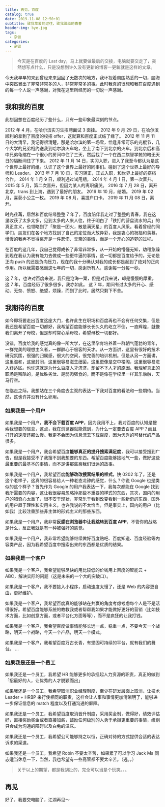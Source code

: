 ```yaml
---
title: 再见，百度
catalog: true
date: 2019-11-08 12:50:01
subtitle: 致我挚爱的过往，致我躁动的青春
header-img: bye.jpg
tags:
  - 杂谈
categories:
  - 杂谈
---
```



> 今天是在百度的 Last day，马上就要做最后的交接，电脑就要交走了，突然想写点什么，只是没想到许久没有更新的博客一更新就是这样的文章。

今天我早早的来到曾经来来回回了无数次的地方，我环视着周围熟悉的一切，脑海中突然冒出了非常非常多的人，非常非常多的事。此时我真的很想和我在百度遇到的每一个人说一声感谢，对我在这里所经历的一切说一声感谢。

## 我和我的百度

此刻回想在百度经历了些什么，只有一些印象最深刻的节点。

2012 年 4 月，在哈尔滨实习生招聘面试 3 面挂。
2012 年 9 月 29 日，在哈尔滨顺利的拿到了百度的校招 offer，这就算和百度正式结了缘了。
2012 年 11 月 11 日的大清早，我记得很清楚，那是哈尔滨的第一场雪，恰逢非常可乐的光棍节，几个大学的兄弟相约送我到哈尔滨火车站，坐上了南下到北京的火车。到北京后和高中兄弟龟缩在一个很小的房间中住了三天，然后找了一个在西二旗智学苑的暗无天日的隔断间住了下来。
2012 年 11 月 14 日，实习入职，进入了我至今都认为是这个世界上最好的组。认识了这个世界上最好的同事们。碰到了这个世界上最好的导师和 Leader。
2013 年 7 月 10 日，实习转正，正式入职，和世界上最好的搭档合作。
2014 年 1 月 9 日，顺利通过试用期。
2014 年 4 月 1 日，第一次晋升。
2015 年 5 月，第二次晋升，但因为某人的离职痛哭。
2016 年 7 月 28 日，离开北京，trans 到上海，遇到了最好的朋友。
2016 年 10 月，结婚。
2019 年 02 月，喜获小公主一枚。
2019 年 08 月，喜提户口卡。
2019 年 11 月 08 日，离开。

时光荏苒，居然和百度结缘整整 7 年了，百度陪伴我走过了整整的青春，我在这里收获了太多太多，见到太多的人来人往，终于明白了「铁打的营盘流水的兵」的真正含义，也领略到了「聚是一团火，散是满天星」的百度人风采。看着曾经的同学们，朋友们在各个地方找到了自己的定位而大放异彩，我是衷心的祝福和羡慕。慢慢的我再不觉得离开是一件悲伤、无奈的事情，而是一个开心的追梦的过程。

在百度的这几年，我自己觉得成长了非常非常多，从一开始的懵懂无知，幼稚急躁到现在我认为我有能力去做成一些更牛逼的事情，这一切都是百度给予的，无论是正向 push 的还是负向压力，现在的我十分确认对我的成长都是起到了绝对的正向作用。所以我需要感谢这七年的一切，感谢所有人，感谢每一分每一秒。

这 7 年，也许对百度来说，我只是沧海一粟，但是对我来说，却是慢慢的厚重。
这 7 年，百度经历了很多很多，我亦如此。
这 7 年，期间有过太多的开心、感动、无奈、愤怒、绝望，烦躁，而到了此时，居然只剩下不舍。

## 我期待的百度

如今即将要走出百度这座大门，也许此生在职场和百度再也不会有任何交集，但是我还是希望百度一切都好，我希望百度能够长长久久的屹立不倒，一直辉煌，就像我们离开了母校，但是却时常心系母校，希望母校一切都好。

没错，百度给我的感觉真的像一所大学，在这里孕育培养着一群朝气蓬勃的青年，一群完美的理想主义者，一群醉心于极客的天才。从一方面讲，这里有很好的技术研究氛围，很强的归属感，很大的空间，很完善的培训机制。但是从另一方面讲，这里温和，这里封闭，这里很容易滋生细菌，这里更像是空中楼阁，这里很容易进入舒适区。也许这就是为什么百度人才济济，却留不下人才的原因。我理解真正的职场是残酷的，是优胜劣汰、是弱肉强食的，而不是像在学校里一样其乐融融，天马行空。

在临走之际，我想站在三个角度去主观的表达一下我对百度的看法和一些期待。当然，这也许并没有什么卵用。

### 如果我是一个用户

如果我是一个用户，**我不会下载百度 APP**，因为我用不上，我对百度的认知是搜索我想要的信息，这点，我在浏览器就能做到，为什么一定要去百度 APP？而且打开的速度还那么慢。我更不会因为信息流去下载百度，因为优秀的可替代的产品很多。

如果我是一个用户，我会希望百度**能够真正的提升搜索满足度**，我可以接受搜到广告，但是我接受不了我搜不到我想要的东西。希望百度能够接地气一些，做好这些最重要的最基本的事情，而不是讲那些离我们很远的故事。

如果我是一个用户，我希望百度**能够改改搜索结果的样式**，快 0202 年了，还是这个老样子，这真的很容易给人一种老态龙钟的感觉，什么？你说 Google 也是类似的这个样子？首先作为 Google 的用户我表达一下，我每次都能在 Google 找到我所需要的内容，这让我很容易忽略掉那些不重要的样式的东西，其次，国内的用户的猎奇心太重了，很不安于现状，非常乐于看到改变看到一些新奇的东西，国外的用户趋于理性和实用主义，也许我说的不太恰当，但是事实上，国内的用户（比如我）比较注重那些非主体的形式主义的那些东西。

如果我是一个用户，我非常**反感在浏览器中让我跳转到百度 APP**，不管你的战略是什么，反正我就是有一种被强奸的感觉。

如果我是一个用户，我非常希望能够继续做好百度贴吧、百度知道、百度经验等内容类产品，因为我希望百度中搜索出来的东西都是优质的结果。

### 如果我是一个客户

如果我是一个客户，我希望能够尽快的用比较低的价钱用上百度的智能云 + ABC，解决实际的问题（这是未来的一个大的突破口）。

如果我是一个客户，我不要接入小程序，启动速度太慢了，还是 Web 的内容更自由，更好维护。

如果我是一个客户，我希望百度真的能够站在共赢的角度考虑考虑每个人是不是活得很好。希望百度能够系统的教教我或者帮帮我如果才能做好更好的营销（比如技术方面，比如创意方面，或者平台化方面等等），而不是疯狂的让我打钱。

如果我是一个客户，我希望百度做事情能够长远一点，稳重一点，不要今天一个战略，明天一个战略，今天一个产品，明天一个模式。

如果我是一个客户，我希望百度万古长青，有坚固可持续的平台，就有我们的舞台。
...

### 如果我是还是一个员工

如果我还是一个员工，我希望 HR 能够更多的承担起人力资源的职责，真正的做到「招最好的人，让优秀的人才脱颖而出」

如果我还是一个员工，我希望取消职业经理制度，至少在研发层面上取消，让技术 Leader + HRBP 来行使相同的职责，这样会让人事和事情更加清晰明了，能够进一步保证信息的 match 程度以及打通沟通的屏障。

如果我还是一个员工，我希望百度取消晋升制度，采用奖金制，做得好，绩效评估好，直接奖励奖金或者直接加薪，鼓励任何级别的人勇于承担更重要的事情，级别只会成为沟通的障碍以及白兔的温床。

如果我还是一个员工，我希望公司能够持之以恒，正确对待的方式提供合适的表达诉求的渠道。

如果我还是一个员工，我希望 Robin 不要太辛苦，如果累了可以学习 Jack Ma 同志适当休息一下，当然，我也希望有一些高管都不要太辛苦。（逃。。）

> 关于以上的期望，都是我胡扯的，完全可以当是个玩笑。。。

## 再见

好了，我要交电脑了，江湖再见～
